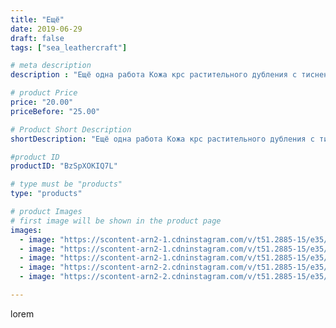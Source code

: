 ```yaml
---
title: "Ещё"
date: 2019-06-29
draft: false
tags: ["sea_leathercraft"]

# meta description
description : "Ещё одна работа Кожа крс растительного дубления с тиснением. Ждёт нового хозяина Сумка ручной работы 👜#ручнаяработа #своимируками #handmade  #тиснение #растител"

# product Price
price: "20.00"
priceBefore: "25.00"

# Product Short Description
shortDescription: "Ещё одна работа Кожа крс растительного дубления с тиснением. Ждёт нового хозяина Сумка ручной работы 👜#ручнаяработа #своимируками #handmade  #тиснение #растительноедубление #подарок #продается #essentuki #кмв #кмв_26 #кавказ #kmv_26 #pyatigorsk #belts #ессентуки #цех #leathercraft #кожа #handmade #leather #cuero #belt #ручнаяработа #карвинг #тиснение #подарокручнойработы  #растительноедубление #кожарастительногодубления #ручнаяработа #тиснение з#кошелек #карвинг #хендмейд #handmade #hm #своимируками #кожаныйкошелек #ручнаяработа #своимируками #handmade  #тиснение #растительноедубление #подарок #продается #essentuki #кмв #кмв_26 #кавказ #kmv_26 #pyatigorsk #belts #ессентуки #leathercraft #кожа #leather"

#product ID
productID: "BzSpXOKIQ7L"

# type must be "products"
type: "products"

# product Images
# first image will be shown in the product page
images:
  - image: "https://scontent-arn2-1.cdninstagram.com/v/t51.2885-15/e35/s1080x1080/65618790_207237510242735_4903194782557653165_n.jpg?_nc_ht=scontent-arn2-1.cdninstagram.com&_nc_cat=111&_nc_ohc=A6e-K5rmSEYAX-N-gPi&tp=1&oh=adcd97c558fd9475e3cdb43088ff0195&oe=605D008C&ig_cache_key=MjA3NjkwNDI4ODE5MTMxMTcwNQ%3D%3D.2"
  - image: "https://scontent-arn2-1.cdninstagram.com/v/t51.2885-15/e35/s1080x1080/64331272_383097102325903_8590562815787525447_n.jpg?_nc_ht=scontent-arn2-1.cdninstagram.com&_nc_cat=107&_nc_ohc=noliEcA-GBkAX8f7pMv&tp=1&oh=3a4c5397aafda8cc1a7a32c0864a6baa&oe=605A1DF3&ig_cache_key=MjA3NjkwNDI4ODE5MTQwNjI0Mw%3D%3D.2"
  - image: "https://scontent-arn2-1.cdninstagram.com/v/t51.2885-15/e35/s1080x1080/65126768_2217613945153970_5032220871972207596_n.jpg?_nc_ht=scontent-arn2-1.cdninstagram.com&_nc_cat=102&_nc_ohc=bUP6W8afRdMAX-NuafF&tp=1&oh=0a6c3e2e4b0192c416e1a8bfcdd2f59d&oe=605AF01A&ig_cache_key=MjA3NjkwNDI4ODE4MjkyNzgxNg%3D%3D.2"
  - image: "https://scontent-arn2-2.cdninstagram.com/v/t51.2885-15/e35/s1080x1080/64436282_1302739176557436_1724469813019254932_n.jpg?_nc_ht=scontent-arn2-2.cdninstagram.com&_nc_cat=100&_nc_ohc=C3B1w_7TzZUAX8HinKL&tp=1&oh=8c85a79fde300e2e04d70870db2a39ef&oe=605C458F&ig_cache_key=MjA3NjkwNDI4ODIwODE4MTgwMg%3D%3D.2"
  - image: "https://scontent-arn2-2.cdninstagram.com/v/t51.2885-15/e35/s1080x1080/65185476_2248987858481924_1673655349625429465_n.jpg?_nc_ht=scontent-arn2-2.cdninstagram.com&_nc_cat=108&_nc_ohc=QMlc57DO9O8AX8nYTwK&tp=1&oh=25fa8d74d775f46529ad21bf7292b593&oe=605C5435&ig_cache_key=MjA3NjkwNDI4ODE3NDU5MjI4Ng%3D%3D.2"

---
```

lorem

